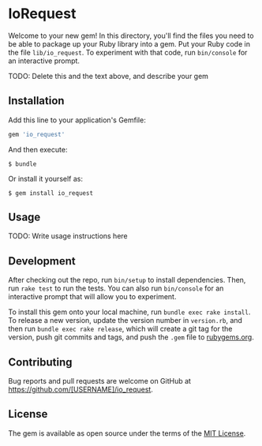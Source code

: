 # IoRequest

Welcome to your new gem! In this directory, you'll find the files you need to be able to package up your Ruby library into a gem. Put your Ruby code in the file `lib/io_request`. To experiment with that code, run `bin/console` for an interactive prompt.

TODO: Delete this and the text above, and describe your gem

## Installation

Add this line to your application's Gemfile:

```ruby
gem 'io_request'
```

And then execute:

    $ bundle

Or install it yourself as:

    $ gem install io_request

## Usage

TODO: Write usage instructions here

## Development

After checking out the repo, run `bin/setup` to install dependencies. Then, run `rake test` to run the tests. You can also run `bin/console` for an interactive prompt that will allow you to experiment.

To install this gem onto your local machine, run `bundle exec rake install`. To release a new version, update the version number in `version.rb`, and then run `bundle exec rake release`, which will create a git tag for the version, push git commits and tags, and push the `.gem` file to [rubygems.org](https://rubygems.org).

## Contributing

Bug reports and pull requests are welcome on GitHub at https://github.com/[USERNAME]/io_request.

## License

The gem is available as open source under the terms of the [MIT License](https://opensource.org/licenses/MIT).
